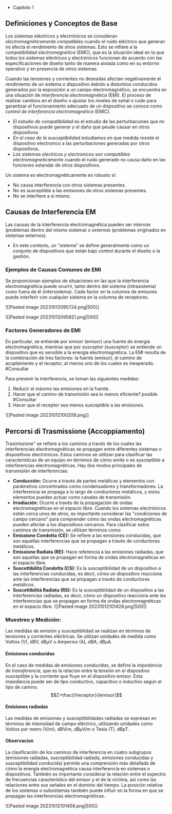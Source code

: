 - Capitolo 1
## Definiciones y Conceptos de Base

Los sistemas eléctricos y electrónicos se consideran *electromagnéticamente compatibles* cuando el ruido eléctrico que generan no afecta el rendimiento de otros sistemas. Esto se refiere a la *compatibilidad electromagnética* (EMC), que es la situación ideal en la que todos los sistemas eléctricos y electrónicos funcionan de acuerdo con las especificaciones de diseño tanto de manera aislada como en su entorno operativo y en presencia de otros sistemas.

Cuando las tensiones y corrientes no deseadas afectan negativamente el rendimiento de un sistema o dispositivo debido a disturbios conducidos generados por la exposición a un campo electromagnético, se encuentra en una situación de *interferencia electromagnética* (EMI). El proceso de realizar cambios en el diseño o ajustar los niveles de señal o ruido para garantizar el funcionamiento adecuado de un dispositivo se conoce como *control de interferencia electromagnética* (EMIC).

- *El estudio de compatibilidad* es el estudio de las perturbaciones que mi dispositivos puede generar y el daño que peude causar en otros dispositivos
- *En el caso de la susceptibilidad* estudiamos en que medida resiste el dispositivo electronico a las perturbaciones generadas por otros dispositivos.
- *Los sistemas electricos y electronicos son compatibles electromagneticamente* cuando el ruido generado no causa daño en las funciones estandar de otros dispositivos.

Un sistema es electromagnéticamente es robusto si:
- No causa interferencia con otros sistemas presentes.
- No es susceptible a las emisiones de otros sistemas presentes.
- No se interfiere a sí mismo.

## Causas de Interferencia EM

Las causas de la interferencia electromagnética pueden ser *internas* (problemas dentro del mismo sistema) o *externas* (problemas originados en sistemas externos).
- En este contexto, un "sistema" se define generalmente como un conjunto de dispositivos que están bajo control durante el diseño o la gestión.

### Ejemplos de Causas Comunes de EMI

Se proporcionan ejemplos de situaciones en las que la interferencia electromagnética puede ocurrir, tanto dentro del sistema (intrasistema) como fuera de él (intersistema). Cada factor en la columna de emisores puede interferir con cualquier sistema en la columna de receptores.

![[Pasted image 20231012095724.png|500]]

![[Pasted image 20231012095821.png|500]]

### Factores Generadores de EMI

En particular, se entiende por *emisor* (emisor) una fuente de energía electromagnética, mientras que por *susceptor* (susceptor) se entiende un dispositivo que es sensible a la energía electromagnética.
La EMI resulta de la combinación de tres factores: la fuente (emisor), el camino de acoplamiento y el receptor, al menos uno de los cuales es inesperado. #Consultar 

Para prevenir la interferencia, se toman las siguientes medidas:
1. Reducir al máximo las emisiones en la fuente.
2. Hacer que el camino de transmisión sea lo menos eficiente? posible. #Consultar 
3. Hacer que el receptor sea menos susceptible a las emisiones.

![[Pasted image 20231012100209.png]]





## Percorsi di Trasmissione (Accoppiamento)

Trasmissione" se refiere a los caminos a través de los cuales las interferencias electromagnéticas se propagan entre diferentes sistemas o dispositivos electrónicos. Estos caminos se utilizan para clasificar las características de un equipo en términos de cómo emite o es susceptible a interferencias electromagnéticas. Hay dos modos principales de transmisión de interferencias:
- **Conducción:** Ocurre a través de partes metálicas y elementos con parámetros concentrados como condensadores y transformadores. La interferencia se propaga a lo largo de conductores metálicos, y estos elementos pueden actuar como canales de transmisión.
- **Irradiación:** Ocurre a través de la propagación de ondas electromagnéticas en el espacio libre. Cuando los sistemas electrónicos están cerca unos de otros, es importante considerar las "condiciones de campo cercano" para comprender cómo las ondas electromagnéticas pueden afectar a los dispositivos cercanos.
Para clasificar estos caminos de transmisión, se utilizan términos como:
- **Emissione Condotta (CE):** Se refiere a las emisiones conducidas, que son aquellas interferencias que se propagan a través de conductores metálicos.
- **Emissione Radiata (RE):** Hace referencia a las emisiones radiadas, que son aquellas que se propagan en forma de ondas electromagnéticas en el espacio libre.
- **Suscettibilità Condotta (CS):** Es la susceptibilidad de un dispositivo a las interferencias conducidas, es decir, cómo un dispositivo reacciona ante las interferencias que se propagan a través de conductores metálicos.
- **Suscettibilità Radiata (RS):** Es la susceptibilidad de un dispositivo a las interferencias radiadas, es decir, cómo un dispositivo reacciona ante las interferencias que se propagan en forma de ondas electromagnéticas en el espacio libre.
![[Pasted image 20231012101428.png|500]]



### Muestreo y Medición:
Las medidas de emisión y susceptibilidad se realizan en términos de tensiones y corrientes eléctricas. Se utilizan unidades de medida como Voltios (V), dBV, dBμV o Amperios (A), dBA, dBμA.
#### Emisiones conducidas
En el caso de medidas de emisiones *conducidas*, se define la *impedancia de transferencia*, que es la relación entre la tensión en el dispositivo susceptible y la corriente que fluye en el dispositivo emisor. Esta impedancia puede ser de tipo conductivo, capacitivo o inductivo según el tipo de camino. $$Z=\frac{Vreceptor}{Iemisor}$$
#### Emisiones radiadas
Las medidas de emisiones y susceptibilidades radiadas se expresan en términos de intensidad de campo eléctrico, utilizando unidades como Voltios por metro (V/m), dBV/m, dBμV/m o Tesla (T), dBpT.


#### Observacion
La clasificación de los caminos de interferencia en cuatro subgrupos (emisiones radiadas, susceptibilidad radiada, emisiones conducidas y susceptibilidad conducida) permite una comprensión más detallada de cómo la energía electromagnética causa interferencia en sistemas o dispositivos. También es importante considerar la relación entre el espectro de frecuencias característico del emisor y el de la víctima, así como las relaciones entre sus señales en el dominio del tiempo. La posición relativa de los sistemas o subsistemas también puede influir en la forma en que se propagan las interferencias electromagnéticas.

![[Pasted image 20231012101458.png|500]]


